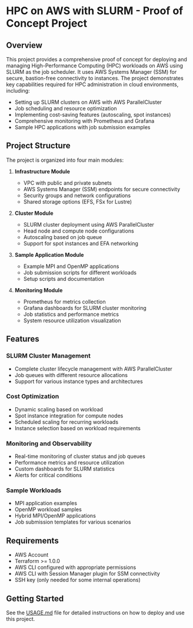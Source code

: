 # HPC on AWS with SLURM - Proof of Concept Project

## Overview

This project provides a comprehensive proof of concept for deploying and managing High-Performance Computing (HPC) workloads on AWS using SLURM as the job scheduler. It uses AWS Systems Manager (SSM) for secure, bastion-free connectivity to instances. The project demonstrates key capabilities required for HPC administration in cloud environments, including:

- Setting up SLURM clusters on AWS with AWS ParallelCluster
- Job scheduling and resource optimization
- Implementing cost-saving features (autoscaling, spot instances)
- Comprehensive monitoring with Prometheus and Grafana
- Sample HPC applications with job submission examples

## Project Structure

The project is organized into four main modules:

1. **Infrastructure Module**
   - VPC with public and private subnets
   - AWS Systems Manager (SSM) endpoints for secure connectivity
   - Security groups and network configurations
   - Shared storage options (EFS, FSx for Lustre)

2. **Cluster Module**
   - SLURM cluster deployment using AWS ParallelCluster
   - Head node and compute node configurations
   - Autoscaling based on job queue
   - Support for spot instances and EFA networking

3. **Sample Application Module**
   - Example MPI and OpenMP applications
   - Job submission scripts for different workloads
   - Setup scripts and documentation

4. **Monitoring Module**
   - Prometheus for metrics collection
   - Grafana dashboards for SLURM cluster monitoring
   - Job statistics and performance metrics
   - System resource utilization visualization

## Features

### SLURM Cluster Management
- Complete cluster lifecycle management with AWS ParallelCluster
- Job queues with different resource allocations
- Support for various instance types and architectures

### Cost Optimization
- Dynamic scaling based on workload
- Spot instance integration for compute nodes
- Scheduled scaling for recurring workloads
- Instance selection based on workload requirements

### Monitoring and Observability
- Real-time monitoring of cluster status and job queues
- Performance metrics and resource utilization
- Custom dashboards for SLURM statistics
- Alerts for critical conditions

### Sample Workloads
- MPI application examples
- OpenMP workload samples
- Hybrid MPI/OpenMP applications
- Job submission templates for various scenarios

## Requirements

- AWS Account
- Terraform >= 1.0.0
- AWS CLI configured with appropriate permissions
- AWS CLI with Session Manager plugin for SSM connectivity
- SSH key (only needed for some internal operations)

## Getting Started

See the [USAGE.md](USAGE.md) file for detailed instructions on how to deploy and use this project.